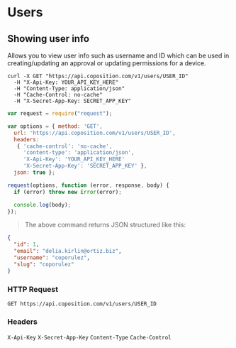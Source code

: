 # Users
## Showing user info

Allows you to view user info such as username and ID which can be used in creating/updating an approval or updating permissions for a device.

```shell
curl -X GET "https://api.coposition.com/v1/users/USER_ID"
  -H "X-Api-Key: YOUR_API_KEY_HERE"
  -H "Content-Type: application/json"
  -H "Cache-Control: no-cache"
  -H "X-Secret-App-Key: SECRET_APP_KEY"
```
```javascript
var request = require("request");

var options = { method: 'GET',
  url: 'https://api.coposition.com/v1/users/USER_ID',
  headers:
   { 'cache-control': 'no-cache',
     'content-type': 'application/json',
     'X-Api-Key': 'YOUR_API_KEY_HERE'
     'X-Secret-App-Key': 'SECRET_APP_KEY' },
  json: true };

request(options, function (error, response, body) {
  if (error) throw new Error(error);

  console.log(body);
});

```
> The above command returns JSON structured like this:

```json
{
  "id": 1,
  "email": "delia.kirlin@ortiz.biz",
  "username": "coporulez",
  "slug": "coporulez"
}
```
### HTTP Request
`GET https://api.coposition.com/v1/users/USER_ID`

### Headers

`X-Api-Key`
`X-Secret-App-Key`
`Content-Type`
`Cache-Control`
